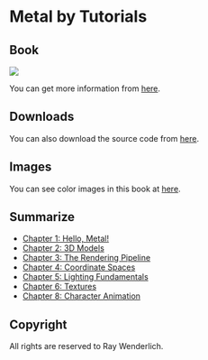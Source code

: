 # Metal by Tutorials

## Book

![](http://mobile.kyobobook.co.kr/common/image/resize?url=http://image.kyobobook.co.kr/images/book/large/988/l9781942878988.jpg)

You can get more information from [here](https://store.raywenderlich.com/products/metal-by-tutorials).

## Downloads

You can also download the source code from [here](https://store.raywenderlich.com/products/metal-by-tutorials-source-code).

## Images

You can see color images in this book at [here](https://www.raywenderlich.com/books/metal-by-tutorials).

## Summarize

 * [Chapter 1: Hello, Metal!](https://github.com/daemyung/MetalByTutorials/tree/main/01-introduction-to-metal)
 * [Chapter 2: 3D Models](https://github.com/daemyung/MetalByTutorials/tree/main/02-3d-models)
 * [Chapter 3: The Rendering Pipeline](https://github.com/daemyung/MetalByTutorials/tree/main/03-rendering-pipeline)
 * [Chapter 4: Coordinate Spaces](https://github.com/daemyung/MetalByTutorials/tree/main/04-3d-transforms)
 * [Chapter 5: Lighting Fundamentals](https://github.com/daemyung/MetalByTutorials/tree/main/05-lighting-fundamentals)
 * [Chapter 6: Textures](https://github.com/daemyung/MetalByTutorials/tree/main/06-textures)
 * [Chapter 8: Character Animation](https://github.com/daemyung/MetalByTutorials/tree/main/08-character-animation)

## Copyright

All rights are reserved to Ray Wenderlich.
